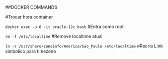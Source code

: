 ##DOCKER COMMANDS

#Trocar hora container

`docker exec -u 0 -it oracle-12c bash` #Entra como root

`rm -f /etc/localtime` #Remove localtime atual

`ln -s /usr/share/zoneinfo/America/Sao_Paulo /etc/localtime`  #Recria Link simbolico para timezone

